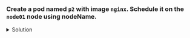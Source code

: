 ### Create a pod named `p2` with image `nginx`. Schedule it on the `node01` node using nodeName.

<details><summary>Solution</summary>
<p>

```bash
apiVersion: v1
kind: Pod
metadata:
  creationTimestamp: null
  labels:
    run: p1
  name: p1
spec:
  nodeName: node01
  containers:
  - image: nginx
    name: p1
    resources: {}
  dnsPolicy: ClusterFirst
  restartPolicy: Always
status: {}
```

</p>
</details>